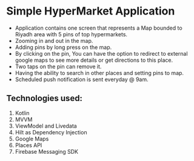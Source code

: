# Simple HyperMarket Application

- Application contains one screen that represents a Map bounded to Riyadh area with 5 pins of top hypermarkets.
- Zooming in and out in the map.
- Adding pins by long press on the map.
- By clicking on the pin, You can have the option to redirect to external google maps to see more details or get directions to this place.
- Two taps on the pin can remove it.
- Having the ability to search in other places and setting pins to map.
- Scheduled push notification is sent everyday @ 9am.

## Technologies used:
 1. Kotlin
 2. MVVM 
 3. ViewModel and Livedata
 4. Hilt as Dependency Injection
 5. Google Maps
 6. Places API
 7. Firebase Messaging SDK




